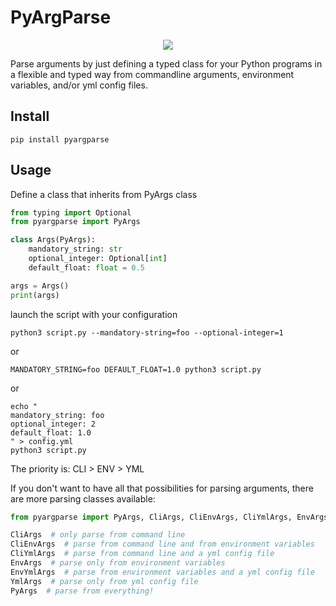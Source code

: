 # PyArgParse
<p align="center">
    <img src="https://github.com/GabrielMusat/pyargparser/actions/workflows/test.yml/badge.svg">
</p>
Parse arguments by just defining a typed class for your Python programs in a flexible and typed way from commandline arguments,
environment variables, and/or yml config files.

## Install
```shell
pip install pyargparse
```
## Usage

Define a class that inherits from PyArgs class
```python
from typing import Optional
from pyargparse import PyArgs

class Args(PyArgs):
    mandatory_string: str
    optional_integer: Optional[int]
    default_float: float = 0.5

args = Args()
print(args)
```
launch the script with your configuration
```shell
python3 script.py --mandatory-string=foo --optional-integer=1
```
or
```shell
MANDATORY_STRING=foo DEFAULT_FLOAT=1.0 python3 script.py
```
or
```shell
echo "
mandatory_string: foo
optional_integer: 2
default_float: 1.0
" > config.yml
python3 script.py
```

The priority is: CLI > ENV > YML

If you don't want to have all that possibilities for parsing arguments, there are more parsing classes 
available:

```python
from pyargparse import PyArgs, CliArgs, CliEnvArgs, CliYmlArgs, EnvArgs, EnvYmlArgs, YmlArgs

CliArgs  # only parse from command line
CliEnvArgs  # parse from command line and from environment variables
CliYmlArgs  # parse from command line and a yml config file
EnvArgs  # parse only from environment variables
EnvYmlArgs  # parse from environment variables and a yml config file
YmlArgs  # parse only from yml config file
PyArgs  # parse from everything!
```
